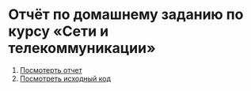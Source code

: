 # Отчёт по домашнему заданию по курсу «Сети и телекоммуникации»

1. [Посмотерть отчет](# "Перейти к отчету")
2. [Посмотреть исходный код](# "Перейти к исходному коду")